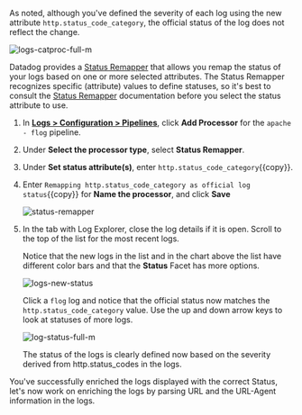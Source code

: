 As noted, although you've defined the severity of each log using the new attribute `http.status_code_category`, the official status of the log does not reflect the change.

![logs-catproc-full-m](logspipeline/assets/logs-catproc-full-m.png)

Datadog provides a <a href="https://docs.datadoghq.com/logs/processing/processors/?tab=ui#log-status-remapper" target="_blank">Status Remapper</a> that allows you remap the status of your logs based on one or more selected attributes. The Status Remapper recognizes specific (attribute) values to define statuses, so it's best to consult the <a href="https://docs.datadoghq.com/logs/processing/processors/?tab=ui#log-status-remapper" target="_blank">Status Remapper</a> documentation before you select the status attribute to use. 

1. In <a href="https://app.datadoghq.com/logs/pipelines" target="_blank">**Logs > Configuration > Pipelines**</a>, click **Add Processor** for the `apache - flog` pipeline.

2. Under **Select the processor type**, select **Status Remapper**.

3. Under **Set status attribute(s)**, enter `http.status_code_category`{{copy}}.

4. Enter `Remapping http.status_code_category as official log status`{{copy}} for **Name the processor**, and click **Save** 

    ![status-remapper](logspipeline/assets/status-remapper.png)

5. In the tab with Log Explorer, close the log details if it is open. Scroll to the top of the list for the most recent logs.

    Notice that the new logs in the list and in the chart above the list have different color bars and that the **Status** Facet has more options.
    
    ![logs-new-status](logspipeline/assets/logs-new-status.png)

    Click a `flog` log and notice that the official status now matches the `http.status_code_category` value. Use the up and down arrow keys to look at statuses of more logs.

    ![log-status-full-m](logspipeline/assets/log-status-full-m.png)

    The status of the logs is clearly defined now based on the severity derived from http.status_codes in the logs. 

You've successfully enriched the logs displayed with the correct Status, let's now work on enriching the logs by parsing URL and the URL-Agent information in the logs.





    


